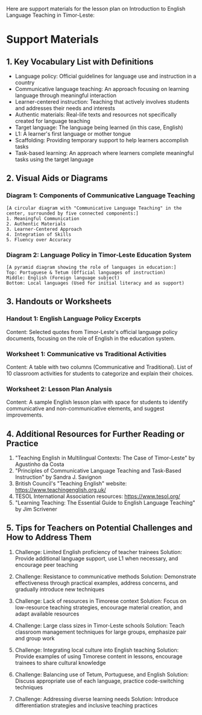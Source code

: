 Here are support materials for the lesson plan on Introduction to English Language Teaching in Timor-Leste:

# Support Materials

## 1. Key Vocabulary List with Definitions

- Language policy: Official guidelines for language use and instruction in a country
- Communicative language teaching: An approach focusing on learning language through meaningful interaction
- Learner-centered instruction: Teaching that actively involves students and addresses their needs and interests
- Authentic materials: Real-life texts and resources not specifically created for language teaching
- Target language: The language being learned (in this case, English)
- L1: A learner's first language or mother tongue
- Scaffolding: Providing temporary support to help learners accomplish tasks
- Task-based learning: An approach where learners complete meaningful tasks using the target language

## 2. Visual Aids or Diagrams

### Diagram 1: Components of Communicative Language Teaching
```
[A circular diagram with "Communicative Language Teaching" in the center, surrounded by five connected components:]
1. Meaningful Communication
2. Authentic Materials
3. Learner-Centered Approach
4. Integration of Skills
5. Fluency over Accuracy
```

### Diagram 2: Language Policy in Timor-Leste Education System
```
[A pyramid diagram showing the role of languages in education:]
Top: Portuguese & Tetum (Official languages of instruction)
Middle: English (Foreign language subject)
Bottom: Local languages (Used for initial literacy and as support)
```

## 3. Handouts or Worksheets

### Handout 1: English Language Policy Excerpts
Content: Selected quotes from Timor-Leste's official language policy documents, focusing on the role of English in the education system.

### Worksheet 1: Communicative vs Traditional Activities
Content: A table with two columns (Communicative and Traditional). List of 10 classroom activities for students to categorize and explain their choices.

### Worksheet 2: Lesson Plan Analysis
Content: A sample English lesson plan with space for students to identify communicative and non-communicative elements, and suggest improvements.

## 4. Additional Resources for Further Reading or Practice

1. "Teaching English in Multilingual Contexts: The Case of Timor-Leste" by Agustinho da Costa
2. "Principles of Communicative Language Teaching and Task-Based Instruction" by Sandra J. Savignon
3. British Council's "Teaching English" website: https://www.teachingenglish.org.uk/
4. TESOL International Association resources: https://www.tesol.org/
5. "Learning Teaching: The Essential Guide to English Language Teaching" by Jim Scrivener

## 5. Tips for Teachers on Potential Challenges and How to Address Them

1. Challenge: Limited English proficiency of teacher trainees
   Solution: Provide additional language support, use L1 when necessary, and encourage peer teaching

2. Challenge: Resistance to communicative methods
   Solution: Demonstrate effectiveness through practical examples, address concerns, and gradually introduce new techniques

3. Challenge: Lack of resources in Timorese context
   Solution: Focus on low-resource teaching strategies, encourage material creation, and adapt available resources

4. Challenge: Large class sizes in Timor-Leste schools
   Solution: Teach classroom management techniques for large groups, emphasize pair and group work

5. Challenge: Integrating local culture into English teaching
   Solution: Provide examples of using Timorese content in lessons, encourage trainees to share cultural knowledge

6. Challenge: Balancing use of Tetum, Portuguese, and English
   Solution: Discuss appropriate use of each language, practice code-switching techniques

7. Challenge: Addressing diverse learning needs
   Solution: Introduce differentiation strategies and inclusive teaching practices